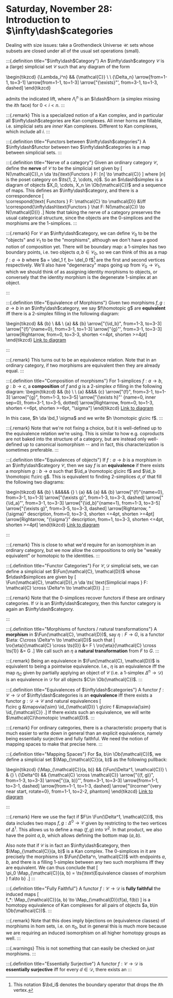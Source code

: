 # Saturday, November 28: Introduction to $\infty\dash$categories


Dealing with size issues: take a Grothendieck Universe $\mathcal{U}$: sets whose subsets are closed under all of the usual set operations (small).


:::{.definition title="$\infty\dash$Category"}
An $\infty\dash$category $\mathcal{C}$ is a (large) simplicial set $\mathcal{C}$ such that any diagram of the form

\begin{tikzcd}
	{\Lambda_i^n} && {\mathcal{C}} \\
	\\
	{\Delta_n}
	\arrow[from=1-1, to=3-1]
	\arrow[from=1-1, to=1-3]
	\arrow["{\exists}"', from=3-1, to=1-3, dashed]
\end{tikzcd}

admits the indicated lift, where $\Lambda_i^n$ is an $i\dash$horn (a simplex missing the $i$th face) for $0 < i < n$.
:::


:::{.remark}
This is a specialized notion of a Kan complex, and in particular all $\infty\dash$categories are Kan complexes.
All inner horns are fillable, i.e. simplicial sets are *inner* Kan complexes.
Different to Kan complexes, which include all $i$.
:::

:::{.definition title="Functors between $\infty\dash$categories"}
A $\infty\dash$functor between two $\infty\dash$categories is a map between simplicial sets.
:::

:::{.definition title="Nerve of a category"}
Given an ordinary category $\mathcal{C}$, define the **nerve** of $\mathcal{C}$ to be the simplicial set given by
\[  
N(\mathcal{C})_n \da \ts{\text{Functors } F: [n] \to \mathcal{C}}
\]
where $[n]$ is the poset category on $\ts{1, 2, \cdots, n}$.
So an $n\dash$simplex is a diagram of objects $X_0, \cdots, X_n \in \Ob(\mathcal{C})$ and a sequence of maps.
This defines an $\infty\dash$category, and there is a correspondence
\[  
\correspond{\text{ Functors } F: \mathcal{C} \to \mathcal{D}}
&\iff
\correspond{\infty\dash\text{Functors } \hat F: N(\mathcal{C}) \to N(\mathcal{D})}
.\]
Note that taking the nerve of a category preserves the usual categorical structure, since the objects are the 0-simplices and the morphisms are the 1-simplices.
:::



:::{.remark}
For $\mathcal{C}$ an $\infty\dash$category, we can define $\mathcal{C}_0$ to be the "objects" and $\mathcal{C}_1$ to be the "morphisms", although we don't have a good notion of composition yet.
There will be boundary map: a 1-simplex has two boundary points, i.e. two objects $a, b \in \mathcal{C}_0$, so we can think of this as a map $f: a\to b$ where $a = \del_1 f, b= \del_0 f$[^on_bd_notation]
are the first and second vertices respectively.
We'll also have "degeneracy" maps going up from $\mathcal{C}_0 \to \mathcal{C}_1$, which we should think of as assigning identity morphisms to objects, or conversely that the identity morphism is the degenerate 1-simplex at an object.

[^on_bd_notation]: This notation $\bd_i$ denotes the boundary operator that drops the $i$th vertex. 

:::

:::{.definition title="Equivalence of Morphisms"}
Given two morphisms $f, g: a\to b$ in an $\infty\dash$category, we say $f\homotopic g$ are **equivalent** iff there is a 2-simplex filling in the following diagram:

\begin{tikzcd}
    && {b}  \\
    &&      \\
{a} && {b}
\arrow["{\id_b}", from=1-3, to=3-3]
\arrow["{f}"{name=0}, from=3-1, to=1-3]
\arrow["{g}"', from=3-1, to=3-3]
\arrow[Rightarrow, from=0, to=3-3, shorten <=4pt, shorten >=4pt]
\end{tikzcd}
[Link to diagram](https://q.uiver.app/?q=WzAsMyxbMCwyLCJhIl0sWzIsMCwiYiJdLFsyLDIsImIiXSxbMSwyLCJcXGlkX2IiXSxbMCwxLCJmIl0sWzAsMiwiZyIsMl0sWzQsMiwiIiwwLHsibGVuZ3RoIjo3MH1dXQ==)

:::

:::{.remark}
This turns out to be an equivalence relation.
Note that in an ordinary category, if two morphisms are equivalent then they are already equal.
:::

:::{.definition title="Composition of morphisms"}
For 1-simplices $f: a\to b, g:b\to c$, a **composition** of $f$ and $g$ is a 2-simplex $\sigma$ filling in the following diagram:
\begin{tikzcd}
	&& {b} \\
	\\
	{a} &&&& {c}
	\arrow["{f}", from=3-1, to=1-3]
	\arrow["{g}", from=1-3, to=3-5]
	\arrow["{\exists h}"' {name=0, inner sep=0}, from=3-1, to=3-5, dotted]
	\arrow[Rightarrow, from=0, to=1-3, shorten <=6pt, shorten >=6pt, "\sigma"]
\end{tikzcd}
[Link to diagram](https://q.uiver.app/?q=WzAsMyxbMCwyLCJhIl0sWzQsMiwiYyJdLFsyLDAsImIiXSxbMCwyLCJmIl0sWzIsMSwiZyJdLFswLDFdLFs1LDIsIiIsMCx7Imxlbmd0aCI6NzB9XV0=)

In this case, $h \da \bd_1 \sigma$ and we write $h \homotopic g\circ f$.
:::

:::{.remark}
Note that we're not fixing a choice, but it is well-defined up to the equivalence relation we're using.
This is similar to how e.g. coproducts are not baked into the structure of a category, but are instead only well-defined up to canonical isomorphism -- and in fact, this characterization is sometimes preferable.
:::


:::{.definition title="Equivalences of objects"}
If $f: a\to b$ is a morphism in an $\infty\dash$category $\mathcal{C}$, then we say $f$ is an **equivalence** if there exists a morphism $g:b\to a$ such that $\id_a \homotopic g\circ f$ and $\id_b \homotopic f\circ g$.
This is equivalent to finding 2-simplices $\sigma, \sigma'$ that fill the following two diagrams:


\begin{tikzcd}
	&& {b} \\
	&&&&& {} \\
	{a} && {a} && {b}
	\arrow["{f}"{name=0}, from=3-1, to=1-3]
	\arrow["{\exists g}", from=1-3, to=3-3, dashed]
	\arrow["{\id_a}"', from=3-1, to=3-3]
	\arrow["{\id_b}"{name=1}, from=1-3, to=3-5]
	\arrow["{\exists g}", from=3-5, to=3-3, dashed]
	\arrow[Rightarrow, "{\sigma}" description, from=0, to=3-3, shorten <=4pt, shorten >=4pt]
	\arrow[Rightarrow, "{\sigma'}" description, from=1, to=3-3, shorten <=4pt, shorten >=4pt]
\end{tikzcd}
[Link to diagram](https://q.uiver.app/?q=WzAsNSxbMCwyLCJhIl0sWzIsMCwiYiJdLFsyLDIsImEiXSxbNSwxXSxbNCwyLCJiIl0sWzAsMSwiZiJdLFsxLDIsIlxcZXhpc3RzIGciLDAseyJzdHlsZSI6eyJib2R5Ijp7Im5hbWUiOiJkYXNoZWQifX19XSxbMCwyLCJcXGlkX2EiLDJdLFsxLDQsIlxcaWRfYiJdLFs0LDIsIlxcZXhpc3RzIGciLDAseyJzdHlsZSI6eyJib2R5Ijp7Im5hbWUiOiJkYXNoZWQifX19XSxbNSwyLCJcXHNpZ21hIiwxLHsibGVuZ3RoIjo3MH1dLFs4LDIsIlxcc2lnbWEnIiwxLHsibGVuZ3RoIjo3MH1dXQ==)

:::

:::{.remark}
This is close to what we'd require for an isomorphism in an ordinary category, but we now allow the compositions to only be "weakly equivalent" or homotopic to the identities.
:::

:::{.definition title="Functor Categories"}
For $\mathcal{C}, \mathcal{D}$ simplicial sets, we can define a simplicial set $\Fun(\mathcal{C}, \mathcal{D})$ whose $n\dash$simplices are given by
\[  
\Fun(\mathcal{C}, \mathcal{D})_n \da \ts{ \text{Simplicial maps } F: \mathcal{C} \cross \Delta^n \to \mathcal{D}}
.\]
:::

:::{.remark}
Note that the 0-simplices recover functors if these are ordinary categories.
If $\mathcal{D}$ is an $\infty\dash$category, then this functor category is again an $\infty\dash$category.

:::

:::{.definition title="Morphisms of functors / natural transformations"}
A **morphism** in $\Fun(\mathcal{C}, \mathcal{D})$, say $\eta: F\to G$, is a functor $\eta: C\cross \Delta^n \to \mathcal{D}$ such that
\[  
\ro{\eta}{\mathcal{C} \cross \ts{0}} &= F \\
\ro{\eta}{\mathcal{C} \cross \ts{1}} &= G
.\]
We call such an $\eta$ a **natural transformation** from $F$ to $G$.
:::

:::{.remark}
Being an equivalence in $\Fun(\mathcal{C}, \mathcal{D})$ is equivalent to being a pointwise equivalence.
I.e., $\eta$ is an equivalence iff the map $\eta_{{C}}$ given by partially applying an object of $\mathcal{C}$ (i.e. a 1-simplex $\Delta^n \to \mathcal{D}$) is an equivalence in $\mathcal{D}$ for all objects $C\in \Ob(\mathcal{C})$.
:::

:::{.definition title="Equivalences of $\infty\dash$categories"}
A functor $f:\mathcal{C}\to \mathcal{D}$ of $\infty\dash$categories is an **equivalence** iff there exists a functor $g: \mathcal{D}\to \mathcal{C}$ and natural equivalences
\[  
f\circ g &\mapsvia{\sim} \id_{\mathcal{D}} \\
g\circ f &\mapsvia{\sim} \id_{\mathcal{C}} 
.\]
If there exists such an equivalence, we will write $\mathcal{C}\homotopic \mathcal{D}$.
:::

:::{.remark}
For ordinary categories, there is a characteristic property that is much easier to write down in general than an explicit equivalence, namely being essentially surjective and fully faithful.
We need the notion of mapping spaces to make that precise here.
:::

:::{.definition title="Mapping Spaces"}
For $a, b\in \Ob(\mathcal{C})$, we define a simplicial set $\Map_{\mathcal{C}}(a, b)$ as the following pullback:

\begin{tikzcd}
	{\Map_{\mathcal{C}}(a, b)} && {\Fun(\Delta^1, \mathcal{C})} \\
	& {} \\
	{\Delta^0} && {\mathcal{C} \cross \mathcal{C}}
	\arrow["{(f, g)}", from=1-3, to=3-3]
	\arrow["{(a, b)}"', from=3-1, to=3-3]
	\arrow[from=1-1, to=3-1, dashed]
	\arrow[from=1-1, to=1-3, dashed]
	\arrow["\lrcorner"{very near start, rotate=0}, from=1-1, to=2-2, phantom]
\end{tikzcd}
[Link to diagram](https://q.uiver.app/?q=WzAsNSxbMCwwLCJNYXAoYSwgYikiXSxbMiwwLCJcXEZ1bihcXERlbHRhXm4sIFxcbWF0aGNhbHtDfSkiXSxbMCwyLCJcXERlbHRhXjAiXSxbMiwyLCJcXG1hdGhjYWx7Q30gXFxjcm9zcyBcXG1hdGhjYWx7Q30iXSxbMSwxXSxbMSwzXSxbMiwzLCIoYSwgYikiLDJdLFswLDIsIiIsMix7InN0eWxlIjp7ImJvZHkiOnsibmFtZSI6ImRhc2hlZCJ9fX1dLFswLDEsIiIsMCx7InN0eWxlIjp7ImJvZHkiOnsibmFtZSI6ImRhc2hlZCJ9fX1dLFswLDQsIiIsMCx7InN0eWxlIjp7Im5hbWUiOiJjb3JuZXIifX1dXQ==)

:::

:::{.remark}
Here we use the fact if $F\in \Fun(\Delta^1, \mathcal{C})$, this data includes two maps $f, g: \Delta^0 \to \mathcal{C}$ given by restricting to the two vertices of $\Delta^1$.
This allows us to define a map $(f, g)$ into $\mathcal{C}^2$.
In that product, we also have the point $a, b$, which allows defining the bottom map $(a, b)$.

Also note that if $\mathcal{C}$ is in fact an $\infty\dash$category, then $\Map_{\mathcal{C}}(a, b)$ is a Kan complex.
The 0-simplices in it are precisely the morphisms in $\Fun(\Delta^n, \mathcal{C})$ with endpoints $a, b$, and there is a filling 1-simplex between any two such morphisms iff they are equivalent.
We can thus conclude that
\[  
\pi_0 \Map_{\mathcal{C}}(a, b) = \ts{\text{Equivalence classes of morphism } f:a\to b}
.\]
:::

:::{.definition title="Fully Faithful"}
A functor $f: \mathcal{C} \to \mathcal{D}$ is **fully faithful** the induced maps
\[  
f_*: \Map_{\mathcal{C}}(a, b) \to \Map_{\mathcal{D}}(f(a), f(b))
\]
is a homotopy equivalence of Kan complexes for all pairs of objects $a, b\in \Ob(\mathcal{C})$.
:::

:::{.remark}
Note that this does imply bijections on (equivalence classes) of morphisms in hom sets, i.e. on $\pi_0$, but in general this is much more because we are requiring an induced isomorphism on all higher homotopy groups as well.
:::

:::{.warnings}
This is not something that can easily be checked on *just* morphisms.
:::

:::{.definition title="Essentially Surjective"}
A functor $f:\mathcal{C}\to \mathcal{D}$ is **essentially surjective** iff for every $d\in \mathcal{D}$, there exists an
:::
